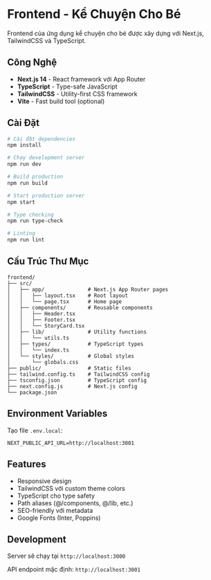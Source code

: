 # Frontend - Kể Chuyện Cho Bé

Frontend của ứng dụng kể chuyện cho bé được xây dựng với Next.js, TailwindCSS và TypeScript.

## Công Nghệ

- **Next.js 14** - React framework với App Router
- **TypeScript** - Type-safe JavaScript
- **TailwindCSS** - Utility-first CSS framework
- **Vite** - Fast build tool (optional)

## Cài Đặt

```bash
# Cài đặt dependencies
npm install

# Chạy development server
npm run dev

# Build production
npm run build

# Start production server
npm start

# Type checking
npm run type-check

# Linting
npm run lint
```

## Cấu Trúc Thư Mục

```
frontend/
├── src/
│   ├── app/              # Next.js App Router pages
│   │   ├── layout.tsx    # Root layout
│   │   └── page.tsx      # Home page
│   ├── components/       # Reusable components
│   │   ├── Header.tsx
│   │   ├── Footer.tsx
│   │   └── StoryCard.tsx
│   ├── lib/              # Utility functions
│   │   └── utils.ts
│   ├── types/            # TypeScript types
│   │   └── index.ts
│   └── styles/           # Global styles
│       └── globals.css
├── public/               # Static files
├── tailwind.config.ts    # TailwindCSS config
├── tsconfig.json         # TypeScript config
├── next.config.js        # Next.js config
└── package.json
```

## Environment Variables

Tạo file `.env.local`:

```
NEXT_PUBLIC_API_URL=http://localhost:3001
```

## Features

- Responsive design
- TailwindCSS với custom theme colors
- TypeScript cho type safety
- Path aliases (@/components, @/lib, etc.)
- SEO-friendly với metadata
- Google Fonts (Inter, Poppins)

## Development

Server sẽ chạy tại `http://localhost:3000`

API endpoint mặc định: `http://localhost:3001`
